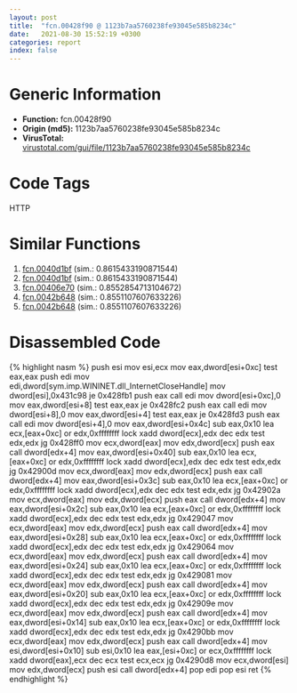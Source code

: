 ```yaml
---
layout: post
title:  "fcn.00428f90 @ 1123b7aa5760238fe93045e585b8234c"
date:   2021-08-30 15:52:19 +0300
categories: report
index: false
---
```


# Generic Information
- **Function:** fcn.00428f90
- **Origin (md5):** 1123b7aa5760238fe93045e585b8234c
- **VirusTotal:** [virustotal.com/gui/file/1123b7aa5760238fe93045e585b8234c][virustotal_ref]

# Code Tags
<span class="tag" id="HTTP">HTTP</span>


# Similar Functions

1. [fcn.0040d1bf][similar_1_ref] (sim.: 0.8615433190871544)
2. [fcn.0040d1bf][similar_2_ref] (sim.: 0.8615433190871544)
3. [fcn.00406e70][similar_3_ref] (sim.: 0.8552854713104672)
4. [fcn.0042b648][similar_4_ref] (sim.: 0.8551107607633226)
5. [fcn.0042b648][similar_5_ref] (sim.: 0.8551107607633226)


# Disassembled Code

{% highlight nasm %}
push esi
mov esi,ecx
mov eax,dword[esi+0xc]
test eax,eax
push edi
mov edi,dword[sym.imp.WININET.dll_InternetCloseHandle]
mov dword[esi],0x431c98
je 0x428fb1
push eax
call edi
mov dword[esi+0xc],0
mov eax,dword[esi+8]
test eax,eax
je 0x428fc2
push eax
call edi
mov dword[esi+8],0
mov eax,dword[esi+4]
test eax,eax
je 0x428fd3
push eax
call edi
mov dword[esi+4],0
mov eax,dword[esi+0x4c]
sub eax,0x10
lea ecx,[eax+0xc]
or edx,0xffffffff
lock xadd dword[ecx],edx
dec edx
test edx,edx
jg 0x428ff0
mov ecx,dword[eax]
mov edx,dword[ecx]
push eax
call dword[edx+4]
mov eax,dword[esi+0x40]
sub eax,0x10
lea ecx,[eax+0xc]
or edx,0xffffffff
lock xadd dword[ecx],edx
dec edx
test edx,edx
jg 0x42900d
mov ecx,dword[eax]
mov edx,dword[ecx]
push eax
call dword[edx+4]
mov eax,dword[esi+0x3c]
sub eax,0x10
lea ecx,[eax+0xc]
or edx,0xffffffff
lock xadd dword[ecx],edx
dec edx
test edx,edx
jg 0x42902a
mov ecx,dword[eax]
mov edx,dword[ecx]
push eax
call dword[edx+4]
mov eax,dword[esi+0x2c]
sub eax,0x10
lea ecx,[eax+0xc]
or edx,0xffffffff
lock xadd dword[ecx],edx
dec edx
test edx,edx
jg 0x429047
mov ecx,dword[eax]
mov edx,dword[ecx]
push eax
call dword[edx+4]
mov eax,dword[esi+0x28]
sub eax,0x10
lea ecx,[eax+0xc]
or edx,0xffffffff
lock xadd dword[ecx],edx
dec edx
test edx,edx
jg 0x429064
mov ecx,dword[eax]
mov edx,dword[ecx]
push eax
call dword[edx+4]
mov eax,dword[esi+0x24]
sub eax,0x10
lea ecx,[eax+0xc]
or edx,0xffffffff
lock xadd dword[ecx],edx
dec edx
test edx,edx
jg 0x429081
mov ecx,dword[eax]
mov edx,dword[ecx]
push eax
call dword[edx+4]
mov eax,dword[esi+0x20]
sub eax,0x10
lea ecx,[eax+0xc]
or edx,0xffffffff
lock xadd dword[ecx],edx
dec edx
test edx,edx
jg 0x42909e
mov ecx,dword[eax]
mov edx,dword[ecx]
push eax
call dword[edx+4]
mov eax,dword[esi+0x14]
sub eax,0x10
lea ecx,[eax+0xc]
or edx,0xffffffff
lock xadd dword[ecx],edx
dec edx
test edx,edx
jg 0x4290bb
mov ecx,dword[eax]
mov edx,dword[ecx]
push eax
call dword[edx+4]
mov esi,dword[esi+0x10]
sub esi,0x10
lea eax,[esi+0xc]
or ecx,0xffffffff
lock xadd dword[eax],ecx
dec ecx
test ecx,ecx
jg 0x4290d8
mov ecx,dword[esi]
mov edx,dword[ecx]
push esi
call dword[edx+4]
pop edi
pop esi
ret 
{% endhighlight %}


[similar_1_ref]: /report/fcn.0040d1bf@fbf34fa6d7da2b8e1de5133a8ca34847
[similar_2_ref]: /report/fcn.0040d1bf@6f11dca39a331a6e158b2810d4d8234f
[similar_3_ref]: /report/fcn.00406e70@a1c6b07868a0eea8f4ee5a872aa71909
[similar_4_ref]: /report/fcn.0042b648@ab22d984f64f202bfb2e0f0e1f3a3f8f
[similar_5_ref]: /report/fcn.0042b648@d3ad46676721a96e1408ac558c298889
[virustotal_ref]: https://www.virustotal.com/gui/file/1123b7aa5760238fe93045e585b8234c